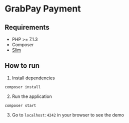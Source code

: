 # GrabPay Payment

## Requirements

- PHP >= 7.1.3
- Composer
- [Slim](http://www.slimframework.com/)

## How to run

1. Install dependencies

```
composer install
```

2. Run the application

```
composer start
```

3. Go to `localhost:4242` in your browser to see the demo
